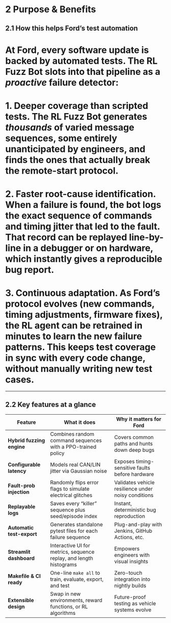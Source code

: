 # 2 Purpose & Benefits

## 2.1 How this helps Ford’s test automation

# At Ford, every software update is backed by automated tests. The RL Fuzz Bot slots into that pipeline as a _proactive_ failure detector:

# 1. **Deeper coverage than scripted tests.** The RL Fuzz Bot generates _thousands_ of varied message sequences, some entirely unanticipated by engineers, and finds the ones that actually break the remote-start protocol.

# 2. **Faster root-cause identification.** When a failure is found, the bot logs the exact sequence of commands and timing jitter that led to the fault. That record can be replayed line-by-line in a debugger or on hardware, which instantly gives a reproducible bug report.

# 3. **Continuous adaptation.** As Ford’s protocol evolves (new commands, timing adjustments, firmware fixes), the RL agent can be retrained in minutes to learn the new failure patterns. This keeps test coverage in sync with every code change, without manually writing new test cases.

---

## 2.2 Key features at a glance

| Feature                   | What it does                                                       | Why it matters for Ford                             |
| ------------------------- | ------------------------------------------------------------------ | --------------------------------------------------- |
| **Hybrid fuzzing engine** | Combines random command sequences with a PPO-trained policy        | Covers common paths and hunts down deep bugs        |
| **Configurable latency**  | Models real CAN/LIN jitter via Gaussian noise                      | Exposes timing-sensitive faults before hardware     |
| **Fault-prob injection**  | Randomly flips error flags to simulate electrical glitches         | Validates vehicle resilience under noisy conditions |
| **Replayable logs**       | Saves every “killer” sequence plus seed/episode index              | Instant, deterministic bug reproduction             |
| **Automatic test-export** | Generates standalone pytest files for each failure sequence        | Plug-and-play with Jenkins, GitHub Actions, etc.    |
| **Streamlit dashboard**   | Interactive UI for metrics, sequence replay, and length histograms | Empowers engineers with visual insights             |
| **Makefile & CI ready**   | One-line `make all` to train, evaluate, export, and test           | Zero-touch integration into nightly builds          |
| **Extensible design**     | Swap in new environments, reward functions, or RL algorithms       | Future-proof testing as vehicle systems evolve      |

```

```
